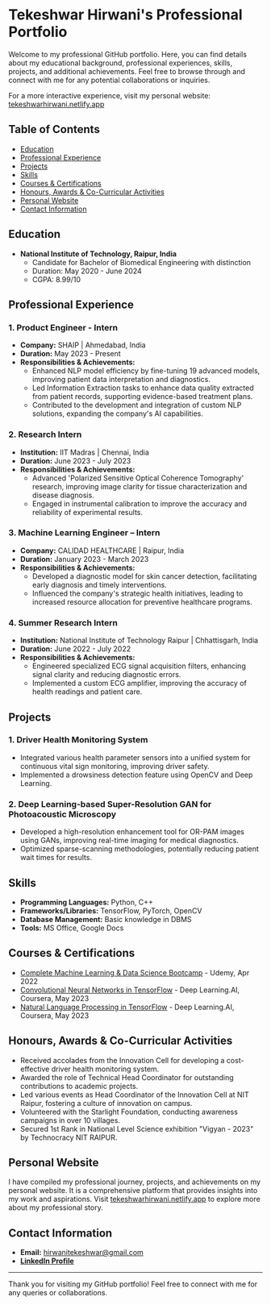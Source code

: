 # Tekeshwar Hirwani's Professional Portfolio

Welcome to my professional GitHub portfolio. Here, you can find details about my educational background, professional experiences, skills, projects, and additional achievements. Feel free to browse through and connect with me for any potential collaborations or inquiries.

For a more interactive experience, visit my personal website: [tekeshwarhirwani.netlify.app](https://tekeshwarhirwani.netlify.app/)

## Table of Contents

- [Education](#education)
- [Professional Experience](#professional-experience)
- [Projects](#projects)
- [Skills](#skills)
- [Courses & Certifications](#courses--certifications)
- [Honours, Awards & Co-Curricular Activities](#honours-awards--co-curricular-activities)
- [Personal Website](#personal-website)
- [Contact Information](#contact-information)

## Education

- **National Institute of Technology, Raipur, India**
  - Candidate for Bachelor of Biomedical Engineering with distinction
  - Duration: May 2020 - June 2024
  - CGPA: 8.99/10

## Professional Experience

### 1. Product Engineer - Intern
- **Company:** SHAIP | Ahmedabad, India
- **Duration:** May 2023 - Present
- **Responsibilities & Achievements:**
  - Enhanced NLP model efficiency by fine-tuning 19 advanced models, improving patient data interpretation and diagnostics.
  - Led Information Extraction tasks to enhance data quality extracted from patient records, supporting evidence-based treatment plans.
  - Contributed to the development and integration of custom NLP solutions, expanding the company's AI capabilities.

### 2. Research Intern
- **Institution:** IIT Madras | Chennai, India
- **Duration:** June 2023 - July 2023
- **Responsibilities & Achievements:**
  - Advanced 'Polarized Sensitive Optical Coherence Tomography' research, improving image clarity for tissue characterization and disease diagnosis.
  - Engaged in instrumental calibration to improve the accuracy and reliability of experimental results.

### 3. Machine Learning Engineer – Intern
- **Company:** CALIDAD HEALTHCARE | Raipur, India
- **Duration:** January 2023 - March 2023
- **Responsibilities & Achievements:**
  - Developed a diagnostic model for skin cancer detection, facilitating early diagnosis and timely interventions.
  - Influenced the company's strategic health initiatives, leading to increased resource allocation for preventive healthcare programs.

### 4. Summer Research Intern
- **Institution:** National Institute of Technology Raipur | Chhattisgarh, India
- **Duration:** June 2022 - July 2022
- **Responsibilities & Achievements:**
  - Engineered specialized ECG signal acquisition filters, enhancing signal clarity and reducing diagnostic errors.
  - Implemented a custom ECG amplifier, improving the accuracy of health readings and patient care.

## Projects

### 1. Driver Health Monitoring System
- Integrated various health parameter sensors into a unified system for continuous vital sign monitoring, improving driver safety.
- Implemented a drowsiness detection feature using OpenCV and Deep Learning.

### 2. Deep Learning-based Super-Resolution GAN for Photoacoustic Microscopy
- Developed a high-resolution enhancement tool for OR-PAM images using GANs, improving real-time imaging for medical diagnostics.
- Optimized sparse-scanning methodologies, potentially reducing patient wait times for results.

## Skills

- **Programming Languages:** Python, C++
- **Frameworks/Libraries:** TensorFlow, PyTorch, OpenCV
- **Database Management:** Basic knowledge in DBMS
- **Tools:** MS Office, Google Docs

## Courses & Certifications

- [Complete Machine Learning & Data Science Bootcamp](https://www.udemy.com/course/machinelearning/) - Udemy, Apr 2022
- [Convolutional Neural Networks in TensorFlow](https://www.coursera.org/learn/convolutional-neural-networks-tensorflow) - Deep Learning.AI, Coursera, May 2023
- [Natural Language Processing in TensorFlow](https://www.coursera.org/learn/natural-language-processing-tensorflow) - Deep Learning.AI, Coursera, May 2023

## Honours, Awards & Co-Curricular Activities

- Received accolades from the Innovation Cell for developing a cost-effective driver health monitoring system.
- Awarded the role of Technical Head Coordinator for outstanding contributions to academic projects.
- Led various events as Head Coordinator of the Innovation Cell at NIT Raipur, fostering a culture of innovation on campus.
- Volunteered with the Starlight Foundation, conducting awareness campaigns in over 10 villages.
- Secured 1st Rank in National Level Science exhibition "Vigyan - 2023" by Technocracy NIT RAIPUR.

## Personal Website

I have compiled my professional journey, projects, and achievements on my personal website. It is a comprehensive platform that provides insights into my work and aspirations. Visit [tekeshwarhirwani.netlify.app](https://tekeshwarhirwani.netlify.app/) to explore more about my professional story.

## Contact Information

- **Email:** hirwanitekeshwar@gmail.com
- [**LinkedIn Profile**](https://www.linkedin.com/in/tekeshwar-hirwani)

---

Thank you for visiting my GitHub portfolio! Feel free to connect with me for any queries or collaborations.
